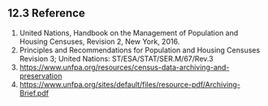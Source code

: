 ## 12.3 Reference

1.	United Nations, Handbook on the Management of Population and Housing Censuses, Revision 2, New York, 2016. 
2.	Principles and Recommendations for Population and Housing Censuses Revision 3; United Nations: ST/ESA/STAT/SER.M/67/Rev.3
3.	https://www.unfpa.org/resources/census-data-archiving-and-preservation 
4.	https://www.unfpa.org/sites/default/files/resource-pdf/Archiving-Brief.pdf 
 
